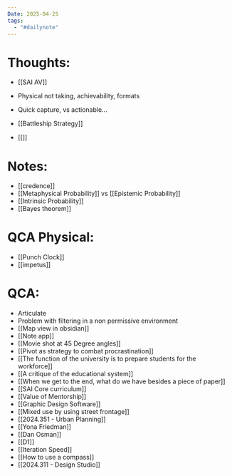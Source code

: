 ```yaml
---
Date: 2025-04-25
tags:
  - "#dailynote"
---
```


# Thoughts:
- [[SAI AV]]

- Physical not taking, achievability, formats
- Quick capture, vs actionable...
- [[Battleship Strategy]]
- [[]]



# Notes:
- [[credence]]
- [[Metaphysical Probability]] vs [[Epistemic Probability]]
- [[Intrinsic Probability]]
- [[Bayes theorem]]



# QCA Physical:
- [[Punch Clock]]
- [[impetus]]
# QCA:
- Articulate
- Problem with filtering in a non permissive environment
- [[Map view in obsidian]]
- [[Note app]]
- [[Movie shot at 45 Degree angles]]
- [[Pivot as strategy to combat procrastination]]
- [[The function of the university is to prepare students for the workforce]]
- [[A critique of the educational system]]
- [[When we get to the end, what do we have besides a piece of paper]]
- [[SAI Core curriculum]]
- [[Value of Mentorship]]
- [[Graphic Design Software]]
- [[Mixed use by using street frontage]]
- [[2024.351 - Urban Planning]]
- [[Yona Friedman]]
- [[Dan Osman]]
- [[D1]]
- [[Iteration Speed]]
- [[How to use a compass]]
- [[2024.311 - Design Studio]]